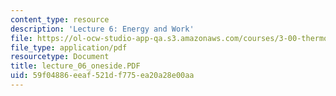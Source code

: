 ```yaml
---
content_type: resource
description: 'Lecture 6: Energy and Work'
file: https://ol-ocw-studio-app-qa.s3.amazonaws.com/courses/3-00-thermodynamics-of-materials-fall-2002/59f04886eeaf521df775ea20a28e00aa_lecture_06_oneside.PDF
file_type: application/pdf
resourcetype: Document
title: lecture_06_oneside.PDF
uid: 59f04886-eeaf-521d-f775-ea20a28e00aa
---
```

